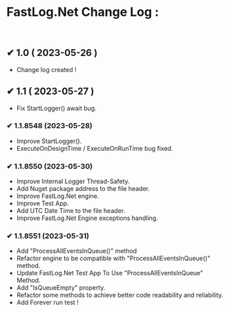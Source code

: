 # FastLog.Net Change Log :
</br>

## ✔ 1.0 ( 2023-05-26 )
  * Change log created !

## ✔ 1.1 ( 2023-05-27 )
  * Fix StartLogger() await bug.  

### ✔ 1.1.8548 (2023-05-28)
  * Improve StartLogger().
  * ExecuteOnDesignTime / ExecuteOnRunTime bug fixed.

### ✔ 1.1.8550 (2023-05-30)
  * Improve Internal Logger Thread-Safety.
  * Add Nuget package address to the file header.
  * Improve FastLog.Net engine.
  * Improve Test App.
  * Add UTC Date Time to the file header.
  * Improve FastLog.Net Engine exceptions handling.

### ✔ 1.1.8551 (2023-05-31)
  * Add "ProcessAllEventsInQueue()" method
  * Refactor engine to be compatible with "ProcessAllEventsInQueue()" method.
  * Update FastLog.Net Test App To Use "ProcessAllEventsInQueue" Method.
  * Add "IsQueueEmpty" property.
  * Refactor some methods to achieve better code readability and reliability.
  * Add Forever run test !
 
